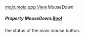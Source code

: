 _[mojo](../../modules/mojo/mojo-module.md):[mojo.app](../../modules/mojo/mojo-app.md).[View](../../modules/mojo/mojo-app-view.md).MouseDown_
##### Property MouseDown:[Bool](../../modules/wonkey/wonkey-types-bool.md)
the status of the main mouse button.
